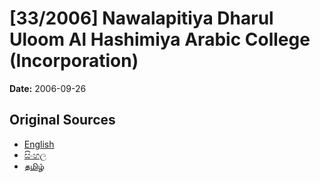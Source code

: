# [33/2006] Nawalapitiya Dharul Uloom Al Hashimiya Arabic College (Incorporation)

**Date:** 2006-09-26

## Original Sources

- [English](https://documents.gov.lk/view/acts/2006/9/33-2006_E.pdf)
- [සිංහල](https://documents.gov.lk/view/acts/2006/9/33-2006_S.pdf)
- [தமிழ்](https://documents.gov.lk/view/acts/2006/9/33-2006_T.pdf)
